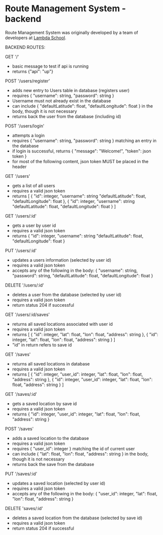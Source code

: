 # Route Management System - backend

Route Management System was originally developed by a team of developers at
[Lambda School](https://github.com/LambdaSchool).


BACKEND ROUTES:

GET '/'
  - basic message to test if api is running
  - returns {"api": "up"}

POST '/users/register'
  - adds new entry to Users table in database (registers user)
  - requires { "username": string, "password": string }
  - Username must not already exist in the database
  - can include { "defaultLatitude": float, "defaultLongitude": float } in the body, though it is not necessary
  - returns back the user from the database (including id)

POST '/users/login'
  - attempts a login
  - requires { "username": string, "password": string } matching an entry in the database
  - if login is successful, returns { "message": "Welcome!", "token": json token }
  - for most of the following content, json token MUST be placed in the header

GET '/users'
  - gets a list of all users
  - requires a valid json token
  - returns [
    { "id": integer, "username": string "defaultLatitude": float, "defaultLongitude": float },
    { "id": integer, "username": string "defaultLatitude": float, "defaultLongitude": float }
    ]

GET '/users/:id'
  - gets a user by user id
  - requires a valid json token
  - returns { "id": integer, "username": string "defaultLatitude": float, "defaultLongitude": float }

PUT '/users/:id'
  - updates a users information (selected by user id)
  - requires a valid json token
  - accepts any of the following in the body: { "username": string, "password": string, "defaultLatitude": float, "defaultLongitude": float }

DELETE '/users/:id'
  - deletes a user from the database (selected by user id)
  - requires a valid json token
  - return status 204 if successful

GET '/users/:id/saves'
  - returns all saved locations associated with user id
  - requires a valid json token
  - returns [
  { "id": integer, "lat": float, "lon": float, "address": string },
  { "id": integer, "lat": float, "lon": float, "address": string }
  ]
  - "id" in return refers to save id

GET '/saves'
  - returns all saved locations in database
  - requires a valid json token
  - returns [
  { "id": integer, "user_id": integer, "lat": float, "lon": float, "address": string },
  { "id": integer, "user_id": integer, "lat": float, "lon": float, "address": string }
  ]

GET '/saves/:id'
  - gets a saved location by save id
  - requires a valid json token
  - returns { "id": integer, "user_id": integer, "lat": float, "lon": float, "address": string }

POST '/saves'
  - adds a saved location to the database
  - requires a valid json token
  - requires { "user_id": integer } matching the id of current user
  - can include { "lat": float, "lon": float, "address": string } in the body, though it is not necessary
  - returns back the save from the database

PUT '/saves/:id'
  - updates a saved location (selected by user id)
  - requires a valid json token
  - accepts any of the following in the body: { "user_id": integer, "lat": float, "lon": float, "address": string }

DELETE 'saves/:id'
  - deletes a saved location from the database (selected by save id)
  - requires a valid json token
  - return status 204 if successful